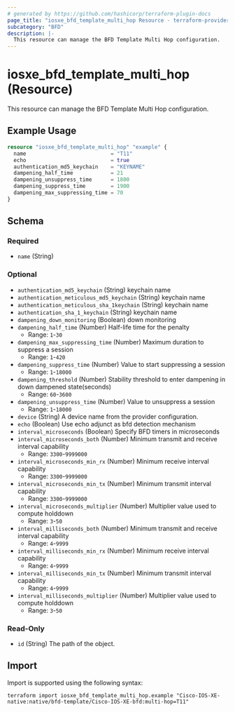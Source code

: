 ```yaml
---
# generated by https://github.com/hashicorp/terraform-plugin-docs
page_title: "iosxe_bfd_template_multi_hop Resource - terraform-provider-iosxe"
subcategory: "BFD"
description: |-
  This resource can manage the BFD Template Multi Hop configuration.
---
```


# iosxe_bfd_template_multi_hop (Resource)

This resource can manage the BFD Template Multi Hop configuration.

## Example Usage

```terraform
resource "iosxe_bfd_template_multi_hop" "example" {
  name                           = "T11"
  echo                           = true
  authentication_md5_keychain    = "KEYNAME"
  dampening_half_time            = 21
  dampening_unsuppress_time      = 1800
  dampening_suppress_time        = 1900
  dampening_max_suppressing_time = 70
}
```

<!-- schema generated by tfplugindocs -->
## Schema

### Required

- `name` (String)

### Optional

- `authentication_md5_keychain` (String) keychain name
- `authentication_meticulous_md5_keychain` (String) keychain name
- `authentication_meticulous_sha_1keychain` (String) keychain name
- `authentication_sha_1_keychain` (String) keychain name
- `dampening_down_monitoring` (Boolean) down monitoring
- `dampening_half_time` (Number) Half-life time for the penalty
  - Range: `1`-`30`
- `dampening_max_suppressing_time` (Number) Maximum duration to suppress a session
  - Range: `1`-`420`
- `dampening_suppress_time` (Number) Value to start suppressing a session
  - Range: `1`-`18000`
- `dampening_threshold` (Number) Stability threshold to enter dampening in down dampened state(seconds)
  - Range: `60`-`3600`
- `dampening_unsuppress_time` (Number) Value to unsuppress a session
  - Range: `1`-`18000`
- `device` (String) A device name from the provider configuration.
- `echo` (Boolean) Use echo adjunct as bfd detection mechanism
- `interval_microseconds` (Boolean) Specify BFD timers in microseconds
- `interval_microseconds_both` (Number) Minimum transmit and receive interval capability
  - Range: `3300`-`9999000`
- `interval_microseconds_min_rx` (Number) Minimum receive interval capability
  - Range: `3300`-`9999000`
- `interval_microseconds_min_tx` (Number) Minimum transmit interval capability
  - Range: `3300`-`9999000`
- `interval_microseconds_multiplier` (Number) Multiplier value used to compute holddown
  - Range: `3`-`50`
- `interval_milliseconds_both` (Number) Minimum transmit and receive interval capability
  - Range: `4`-`9999`
- `interval_milliseconds_min_rx` (Number) Minimum receive interval capability
  - Range: `4`-`9999`
- `interval_milliseconds_min_tx` (Number) Minimum transmit interval capability
  - Range: `4`-`9999`
- `interval_milliseconds_multiplier` (Number) Multiplier value used to compute holddown
  - Range: `3`-`50`

### Read-Only

- `id` (String) The path of the object.

## Import

Import is supported using the following syntax:

```shell
terraform import iosxe_bfd_template_multi_hop.example "Cisco-IOS-XE-native:native/bfd-template/Cisco-IOS-XE-bfd:multi-hop=T11"
```
